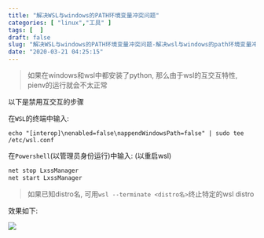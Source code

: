 ```yaml
---
title: "解决WSL与windows的PATH环境变量冲突问题"
categories: [ "linux","工具" ]
tags: [  ]
draft: false
slug: "解决WSL与windows的PATH环境变量冲突问题-解决wsl与windows的path环境变量冲突问题"
date: "2020-03-21 04:25:15"
---
```




> 如果在windows和wsl中都安装了python, 那么由于wsl的互交互特性, pienv的运行就会不太正常

以下是禁用互交互的步骤

在`WSL`的终端中输入:


```shell
echo "[interop]\nenabled=false\nappendWindowsPath=false" | sudo tee /etc/wsl.conf
```


在`Powershell`(以管理员身份运行)中输入: (以重启wsl)


```bat
net stop LxssManager
net start LxssManager
```


> 如果已知distro名, 可用`wsl --terminate <distro名>`终止特定的wsl distro

<!--more-->

效果如下:

[![][1]][2]

 [1]: /uploads/2020/03/1584764684-20191128224648498-300x188.jpg
 [2]: https://luodaoyi.com/?attachment_id=2068